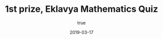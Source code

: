 ---
author:
  name: "Jatin Dehmiwal"
date: 2019-03-17
title: 1st prize, Eklavya Mathematics Quiz
eventname: Ramanujan college, University of Delhi
eventlocation:
weight: 10
---